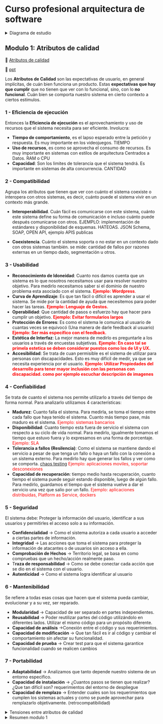 # Curso profesional arquitectura de software

<details>
  <summary>Diagrama de estudio</summary>

  ![mg](https://static.platzi.com/media/user_upload/2019-05-29_09h19_19-1aed2d0f-d161-45ea-b200-9d2da7290eb7.jpg)
</details>

## Modulo 1: **Atributos de calidad**


:pill: [Atributos de calidad](http://wiki.uqbar.org/wiki/articles/atributos-de-calidad.html)

:pill: [ppt](https://docs.google.com/presentation/d/1q00CqNXxAPn3J0YuZ1rdYAoqxL5EuB1W0Hhj1NZvceI/edit#slide=id.g30f07ce5c8_0_108)

Los **Atributos de Calidad** son las expectativas de usuario, en general implícitas, de cuán bien funciona un producto.
Estas **expectativas que hay que cumplir** que no tienen que ver con lo funcional, sino, con lo **no funcional**. Cuán bien se comporta nuestro sistema en cierto contexto a ciertos estímulos.

### 1 - Eficiencia de ejecución
Entonces la **Eficiencia de ejecución** es el aprovechamiento y uso de recursos que el sistema necesita para ser eficiente. Involucra:

- **Tiempo de comportamiento**, es el lapso esperado entre la petición y respuesta. Es muy importante en los videojuegos. TIEMPO
- **Uso de recursos**, es como se aprovecha el consumo de recursos. Es muy importante en sistemas con estilos de arquitectura Centrados a Datos. RAM o CPU
- **Capacidad**: Son los limites de tolerancia que el sistema tendrá. Es importante en sistemas de alta concurrencia. CANTIDAD

### 2 - Compatibilidad
Agrupa los atributos que tienen que ver con cuánto el sistema coexiste o interopera con otros sistemas, es decir, cuánto puede el sistema vivir en un contexto más grande.

- **Interoperabilidad**. Cuán fácil es comunicarse con este sistema, cuánto este sistema define su forma de comunicación e incluso cuánto puede después comunicarse con otros.  EJEMPLO: implementación de estándares y disponibilidad de esquemas. HATEOAS. JSON Schema, SOAP, OPEN API, ejemplo APIS publicas

- **Coexistencia**. Cuánto el sistema soporta o no estar en un contexto dado con otros sistemas también. se mide: cantidad de fallos por razones externas en un tiempo dado, segmentación u otros. 

### 3 - Usabilidad
- **Reconocimiento de Idoneidad**: Cuanto nos damos cuenta que un sistema es lo que nosotros necesitamos usar para resolver nuestro objetivo. Para medirlo necesitamos saber si el dominio de nuestro problema esta asociado con el sistema.
<span style="color:red">**Ejemplo: Wordpress**.
- **Curva de Aprendizaje**: Es que tan fácil o difícil es aprender a usar el sistema. Se mide por la cantidad de ayuda que necesitemos para poder hacer las tareas.
<span style="color:red">**Ejemplo: Lenguaje de Gestos.**
- **Operabilidad**: Que cantidad de pasos o esfuerzo hay que hacer para cumplir un objetivo.
<span style="color:red">**Ejemplo: Evitar formularios largos**
- **Protección de Errores**: Es como el sistema le comunica al usuario de cuantas veces se equivocó (Una manera de darle feedback al usuario)
<span style="color:red">**Ejemplo: Ser más específico con el feedback.**
- **Estética de Interfaz**: La mejor manera de medirlo es preguntarle a los usuarios a través de encuestas subjetivas.
<span style="color:red">**Ejemplo: En caso tal se primela estetica se deben considerar puestos como los de UI y UX.**
- **Accesibilidad**: Se trata de cuan permisible es el sistema de utilizar para personas con discapacidades. Esto es muy difícil de medir, ya que se necesita experiencia por el usuario.
<span style="color:red">**Ejemplo: Utilizar Propiedades del desarrollo para tener mayor inclusión con las personas con discapacidad. como por ejemplo escuchar descripción de imagenes**

### 4 - Confiabilidad
Se trata de cuanto el sistema nos permite utilizarlo a través del tiempo de forma normal. Para analizarlo utilizamos 4 características:

- **Madurez**: Cuanto falla el sistema. Para medirla, se toma el tiempo entre cada fallo que haya tenido el sistema. Cuanto más tiempo pase, más maduro es el sistema.
<span style="color:red">Ejemplo: sistemas bancarios
- **Disponibilidad**: Cuanto tiempo esta fuera de servicio el sistema con respecto a su ciclo de vida normal. Para medirlo, igualmente tomamos el tiempo que estuvo fuera y lo expresamos en una forma de porcentaje.
<span style="color:red">Ejemplo: SLA 
- **Tolerancia a fallos (Resilencia)**: Como el sistema se mantiene dando el servicio a pesar de que tenga un fallo o haya un fallo con la conexión a un sistema externo. Para medirlo hay que generar los fallos y ver como se comporta.
[chaos testing](http://principlesofchaos.org/es/)
<span style="color:red">Ejemplo: aplicaciones moviles, soportar desconexiones
- **Capacidad de recuperación**: tiempo medio hasta recuperación, cuanto tiempo el sistema puede seguir estando disponible, luego de algún fallo. Para medirlo, guardamos el tiempo que el sistema vuelve a dar el servicio una vez que salio por un fallo.
<span style="color:red">Ejemplo: aplicaciones distribuidas, Platform as Service, dockers

### 5 - Seguridad
El sistema debe: Proteger la información del usuario, identificar a sus usuarios y permitirles el acceso solo a su información.

- **Confidencialidad** -> Como el sistema autoriza a cada usuario a acceder a ciertas partes de información.
- **Integridad** -> Las acciones que toma el sistema para proteger la información de atacantes o de usuarios sin acceso a ella. 
- **Comprobación de Hechos** -> Territorio legal, se basa en como compruebas que un hecho/acción realmente paso.
- T**raza de responsabilidad** -> Como se debe conectar cada acción que se dio en el sistema con el usuario.
- **Autenticidad** -> Como el sistema logra identificar al usuario


### 6 - Mantenibilidad
Se refiere a todas esas cosas que hacen que el sistema pueda cambiar, evolucionar y a su vez, ser reparado.

- **Modularidad** -> Capacidad de ser separado en partes independientes.
- **Reusabilidad** -> Poder reutilizar partes del código utilizándolo en diferentes lados. Utilizar el mismo código para un propósito diferente.
- **Capacidad de análisis** ->Conexión entre el código y sus requerimientos.
- **Capacidad de modificación** -> Que tan fácil es ir al código y cambiar el comportamiento sin afectar su funcionalidad.
- **Capacidad de prueba** -> Crear test para que el sistema garantice funcionalidad cuando se realicen cambios

### 7 - Portabilidad
- **Adaptabilidad** -> Analizamos que tanto depende nuestro sistema de un entorno especifico.
- **Capacidad de instalación** -> ¿Cuantos pasos se tienen que realizar? ¿Que tan difícil son? requerimientos del entorno de despliegue
- **Capacidad de remplazo** -> Entender cuales son los requerimientos que cumplen los sistemas actuales y como se puede aprovechar para remplazarlo objetivamente. (retrocompatibilidad)

<details>
  <summary> Tensiones entre atributos de calidad</summary>

![imagen](https://static.platzi.com/media/user_upload/Matriz%20de%20Tensiones%20de%20Atributos%20de%20Calidad-c7a939b1-c3b9-44bd-b76c-67c75797ed00.jpg)
</details>
<details>
  <summary>Resumen modulo 1</summary>

![imagen](https://static.platzi.com/media/user_upload/Primer%20modulo-8a1902a2-4ffe-4333-b6ae-9c4907f67b89.jpg)
</details>
